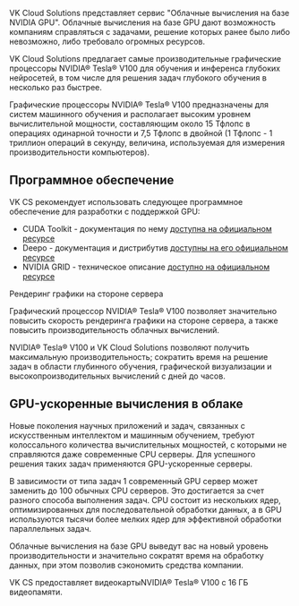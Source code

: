 VK Cloud Solutions представляет сервис "Облачные вычисления на базе NVIDIA GPU". Облачные вычисления на базе GPU дают возможность компаниям справляться с задачами, решение которых ранее было либо невозможно, либо требовало огромных ресурсов.

VK Cloud Solutions предлагает самые производительные графические процессоры NVIDIA® Tesla® V100 для обучения и инференса глубоких нейросетей, в том числе для решения задач глубокого обучения в несколько раз быстрее.

Графические процессоры NVIDIA® Tesla® V100 предназначены для систем машинного обучения и располагает высоким уровнем вычислительной мощности, составляющим около 15 Тфлопс в операциях одинарной точности и 7,5 Тфлопс в двойной (1 Тфлопс - 1 триллион операций в секунду, величина, используемая для измерения производительности компьютеров).

Программное обеспечение
-----------------------

VK CS рекомендует использовать следующее программное обеспечение для разработки с поддержкой GPU:

*   CUDA Toolkit - документация по нему [доступна на официальном ресурсе](https://developer.nvidia.com/cuda-toolkit)
*   Deepo - документация и дистрибутив [доступны на его официальном ресурсе](https://github.com/ufoym/deepo)
*   NVIDIA GRID - техническое описание [доступно на официальном ресурсе](https://www.nvidia.com/ru-ru/design-visualization/technologies/grid-technology/)

Рендеринг графики на стороне сервера

Графический процессор NVIDIA® Tesla® V100 позволяет значительно повысить скорость рендеринга графики на стороне сервера, а также повысить производительность облачных вычислений.

NVIDIA® Tesla® V100 и VK Cloud Solutions позволяют получить максимальную производительность; сократить время на решение задач в области глубинного обучения, графической визуализации и высокопроизводительных вычислений с дней до часов.

GPU-ускоренные вычисления в облаке
----------------------------------

Новые поколения научных приложений и задач, связанных с искусственным интеллектом и машинным обучением, требуют колоссального количества вычислительных мощностей, с которыми не справляются даже современные CPU серверы. Для успешного решения таких задач применяются GPU-ускоренные серверы.

В зависимости от типа задач 1 современный GPU сервер может заменить до 100 обычных CPU серверов. Это достигается за счет разного способа выполнения задач. CPU состоит из нескольких ядер, оптимизированных для последовательной обработки данных, а в GPU используются тысячи более мелких ядер для эффективной обработки параллельных задач.

Облачные вычисления на базе GPU выведут вас на новый уровень производительности и значительно сократят время на обработку данных, при этом позволив сэкономить средства компании.

VK CS предоставляет видеокартыNVIDIA® Tesla® V100 с 16 ГБ видеопамяти.